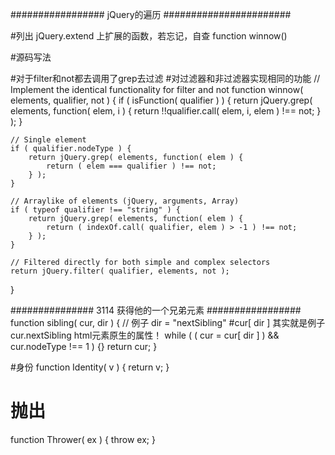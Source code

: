 #################     jQuery的遍历     #######################

#列出 jQuery.extend 上扩展的函数，若忘记，自查
function winnow()
 


 #源码写法

#对于filter和not都去调用了grep去过滤
#对过滤器和非过滤器实现相同的功能
 // Implement the identical functionality for filter and not
function winnow( elements, qualifier, not ) {
	if ( isFunction( qualifier ) ) {
		return jQuery.grep( elements, function( elem, i ) {
			return !!qualifier.call( elem, i, elem ) !== not;
		} );
	}

	// Single element
	if ( qualifier.nodeType ) {
		return jQuery.grep( elements, function( elem ) {
			return ( elem === qualifier ) !== not;
		} );
	}

	// Arraylike of elements (jQuery, arguments, Array)
	if ( typeof qualifier !== "string" ) {
		return jQuery.grep( elements, function( elem ) {
			return ( indexOf.call( qualifier, elem ) > -1 ) !== not;
		} );
	}

	// Filtered directly for both simple and complex selectors
	return jQuery.filter( qualifier, elements, not );
}

###############   3114 获得他的一个兄弟元素    #################
function sibling( cur, dir ) {    // 例子 dir = "nextSibling"
#cur[ dir ] 其实就是例子 cur.nextSibling html元素原生的属性！
	while ( ( cur = cur[ dir ] ) && cur.nodeType !== 1 ) {}
	return cur;
}















































#身份
function Identity( v ) {
	return v;
}

# 抛出
function Thrower( ex ) {
	throw ex;
}